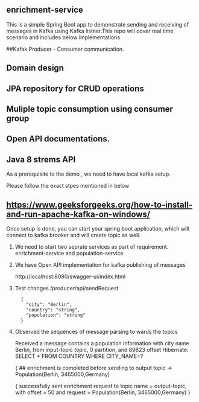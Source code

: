 ## enrichment-service

This is a simple Spring Boot app to demonstrate sending and receiving of messages in Kafka using Kafka listner.This repo will cover real time scenario and includes below implementations

##Kafak Producer - Consumer communication.

## Domain design

## JPA repository for CRUD operations

## Muliple topic consumption using consumer group

## Open API documentations.

## Java 8 strems API



As a prerequisite to the demo , we need to have local kafka setup.

Please follow the exact stpes mentioned in below 

## https://www.geeksforgeeks.org/how-to-install-and-run-apache-kafka-on-windows/

Once setup is done, you can start your spring boot application, which will connect to kafka brooker and will create topic as well.

1. We need to start two seprate services as part of requirement. enrichment-service and population-service

2. We have Open API implementation for kafka publishing of messages

   http://localhost:8080/swagger-ui/index.html
   
3. Test changes /producer/api/sendRequest    

         {
           "city": "Berlin",
           "country": "string",
           "population": "string"
         }

4. Observed the sequences of message parsing to wards the topics

   Received a message contains a population information with city name Berlin, from input-topic topic, 0 partition, and 89823 offset
   Hibernate: SELECT * FROM COUNTRY WHERE CITY_NAME=?

   { ## enrichment is completed before sending to output topic -> Population(Berlin, 3465000,Germany)

   { successfully sent enrichment request to topic name = output-topic, with offset = 50 and request = Population(Berlin, 3465000,Germany) }



